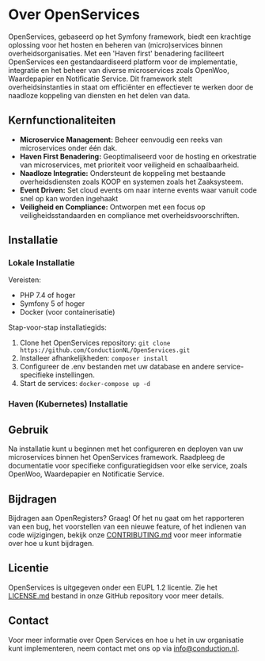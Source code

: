 # Over OpenServices

OpenServices, gebaseerd op het Symfony framework, biedt een krachtige oplossing voor het hosten en beheren van (micro)services binnen overheidsorganisaties. Met een 'Haven first' benadering faciliteert OpenServices een gestandaardiseerd platform voor de implementatie, integratie en het beheer van diverse microservices zoals OpenWoo, Waardepapier en Notificatie Service. Dit framework stelt overheidsinstanties in staat om efficiënter en effectiever te werken door de naadloze koppeling van diensten en het delen van data.

## Kernfunctionaliteiten

- **Microservice Management:** Beheer eenvoudig een reeks van microservices onder één dak.
- **Haven First Benadering:** Geoptimaliseerd voor de hosting en orkestratie van microservices, met prioriteit voor veiligheid en schaalbaarheid.
- **Naadloze Integratie:** Ondersteunt de koppeling met bestaande overheidsdiensten zoals KOOP en systemen zoals het Zaaksysteem.
- **Event Driven:** Set cloud events om naar interne events waar vanuit code snel op kan worden ingehaakt
- **Veiligheid en Compliance:** Ontworpen met een focus op veiligheidsstandaarden en compliance met overheidsvoorschriften.

## Installatie

### Lokale Installatie

Vereisten:

- PHP 7.4 of hoger
- Symfony 5 of hoger
- Docker (voor containerisatie)

Stap-voor-stap installatiegids:

1. Clone het OpenServices repository: `git clone https://github.com/ConductionNL/OpenServices.git`
2. Installeer afhankelijkheden: `composer install`
3. Configureer de .env bestanden met uw database en andere service-specifieke instellingen.
4. Start de services: `docker-compose up -d`

### Haven (Kubernetes) Installatie

## Gebruik

Na installatie kunt u beginnen met het configureren en deployen van uw microservices binnen het OpenServices framework. Raadpleeg de documentatie voor specifieke configuratiegidsen voor elke service, zoals OpenWoo, Waardepapier en Notificatie Service.

## Bijdragen

Bijdragen aan OpenRegisters? Graag! Of het nu gaat om het rapporteren van een bug, het voorstellen van een nieuwe feature, of het indienen van code wijzigingen, bekijk onze [CONTRIBUTING.md](CONTRIBUTING.md) voor meer informatie over hoe u kunt bijdragen.

## Licentie

OpenServices is uitgegeven onder een EUPL 1.2 licentie. Zie het [LICENSE.md](LICENSE.md) bestand in onze GitHub repository voor meer details.

## Contact

Voor meer informatie over Open Services en hoe u het in uw organisatie kunt implementeren, neem contact met ons op via [info@conduction.nl](mailto:info@conduction.nl).
